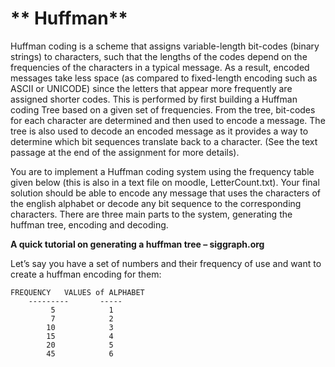 # ** Huffman**

Huffman coding is a scheme that assigns variable-length bit-codes (binary strings) to characters, such that the lengths of the codes depend on the frequencies of the characters in a typical message. As a result, encoded messages take less space (as compared to fixed-length encoding such as ASCII or UNICODE) since the letters that appear more frequently are assigned shorter codes. This is performed by first building a Huffman coding Tree based on a given set of frequencies. From the tree, bit-codes for each character are determined and then used to encode a message. The tree is also used to decode an encoded message as it provides a way to determine which bit sequences translate back to a character. (See the text passage at the end of the assignment for more details).

You are to implement a Huffman coding system using the frequency table given below (this is also in a text file on moodle, LetterCount.txt). Your final solution should be able to encode any message that uses the characters of the english alphabet or decode any bit sequence to the corresponding characters. There are three main parts to the system, generating the huffman tree, encoding and decoding.

**A quick tutorial on generating a huffman tree – siggraph.org**

Let’s say you have a set of numbers and their frequency of use and want to create a huffman encoding for them:
 
	FREQUENCY	VALUES of ALPHABET
        ---------       -----
       	     5            1
             7            2
            10            3
            15            4
            20            5
            45            6
